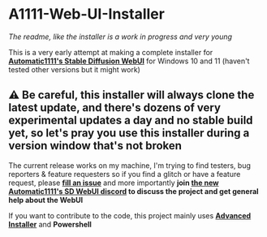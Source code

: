 # A1111-Web-UI-Installer

_The readme, like the installer is a work in progress and very young_

This is a very early attempt at making a complete installer for **[Automatic1111's Stable Diffusion WebUI](https://github.com/AUTOMATIC1111/stable-diffusion-webui)** for Windows 10 and 11 (haven't tested other versions but it might work)

## ⚠️ Be careful, this installer will always clone the latest update, and there's dozens of very experimental updates a day and no stable build yet, so let's pray you use this installer during a version window that's not broken

The current release works on my machine, I'm trying to find testers, bug reporters & feature requesters so if you find a glitch or have a feature request, please [**fill an issue**](https://github.com/EmpireMediaScience/A1111-Web-UI-Installer/issues) and more importantly **join [the new Automatic1111's SD WebUI discord](https://discord.gg/5KRHgNpz) to discuss the project and get general help about the WebUI**

If you want to contribute to the code, this project mainly uses [**Advanced Installer**](https://www.advancedinstaller.com/) and **Powershell**
